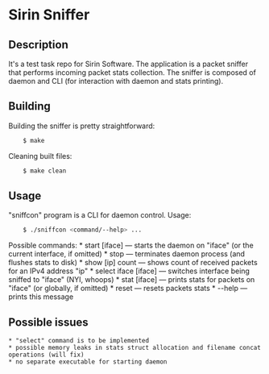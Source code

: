 Sirin Sniffer
=============

Description
-----------
It's a test task repo for Sirin Software.
The application is a packet sniffer that performs incoming packet stats collection. The sniffer is
composed of daemon and CLI (for interaction with daemon and stats printing).

Building
--------
Building the sniffer is pretty straightforward:
```bash
    $ make
```
Cleaning built files:
```bash
    $ make clean
```

Usage
-----
"sniffcon" program is a CLI for daemon control. Usage:
```bash
    $ ./sniffcon <command/--help> ...
```
Possible commands:
    * start [iface] — starts the daemon on "iface" (or the current interface, if omitted)
    * stop — terminates daemon process (and flushes stats to disk)
    * show [ip] count — shows count of received packets for an IPv4 address "ip"
    * select iface [iface] — switches interface being sniffed to "iface" (NYI, whoops)
    * stat [iface] — prints stats for packets on "iface" (or globally, if omitted)
    * reset — resets packets stats
    * --help — prints this message

Possible issues
---------------
    * "select" command is to be implemented
    * possible memory leaks in stats struct allocation and filename concat operations (will fix)
    * no separate executable for starting daemon
